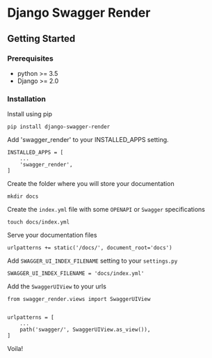 # Django Swagger Render

## Getting Started

### Prerequisites

- python >= 3.5
- Django >= 2.0

### Installation

Install using pip

```
pip install django-swagger-render
```

Add 'swagger_render' to your INSTALLED_APPS setting.

```
INSTALLED_APPS = [
    ...
    'swagger_render',
]
```

Create the folder where you will store your documentation

```
mkdir docs
```

Create the `index.yml` file with some `OPENAPI` or `Swagger` specifications

```
touch docs/index.yml
```

Serve your documentation files
```
urlpatterns += static('/docs/', document_root='docs')
```

Add `SWAGGER_UI_INDEX_FILENAME` setting to your `settings.py`

```
SWAGGER_UI_INDEX_FILENAME = 'docs/index.yml'
```

Add the `SwaggerUIView` to your urls

```
from swagger_render.views import SwaggerUIView


urlpatterns = [
    ...
    path('swagger/', SwaggerUIView.as_view()),
]
```

Voila!
